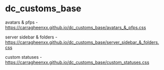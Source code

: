 # dc_customs_base


avatars & pfps -
https://carragheenxx.github.io/dc_customs_base/avatars_&_pfps.css


server sidebar & folders -
https://carragheenxx.github.io/dc_customs_base/server_sidebar_&_folders.css


custom statuses - 
https://carragheenxx.github.io/dc_customs_base/custom_statuses.css
